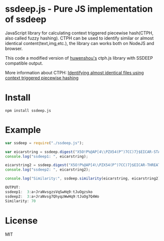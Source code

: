 # ssdeep.js - Pure JS implementation of ssdeep

JavaScript library for calculating context triggered piecewise hash(CTPH, also called fuzzy hashing). CTPH can be used to identify similar or almost identical content(text,img,etc.), the library can works both on NodeJS and browser.

This code a modified version of [huwenshou's](https://github.com/huwenshuo) ctph.js library with SSDEEP compatible output.

More information about CTPH: [Identifying almost identical files using context triggered piecewise hashing](http://dfrws.org/2006/proceedings/12-Kornblum.pdf "Title")

# Install

```
npm install ssdeep.js
```

# Example

```js
var ssdeep = require("./ssdeep.js");

var eicarstring = ssdeep.digest("X5O!P%@AP[4\\PZX54(P^)7CC)7}$EICAR-STANDARD-ANTIVIRUS-TEST-FILE!$H+H*");
console.log("ssdeep1: ", eicarstring);

eicarstring2 = ssdeep.digest("X5O!P%@AP[4\\PZX54(P^)7CC)7}$EICAR-THREATPINCH-ANTIVIRUS-TEST-FILE!$H+H*");
console.log("ssdeep2: ", eicarstring2);

console.log("Similarity:", ssdeep.similarity(eicarstring, eicarstring2));

OUTPUT:
ssdeep1:  3:a+JraNvsgzsVqSwHq9:tJuOgzsko
ssdeep2:  3:a+JraNvsg7QhyqzWwHq9:tJuOg7Q4Wo
Similarity: 70


```

# License
MIT
